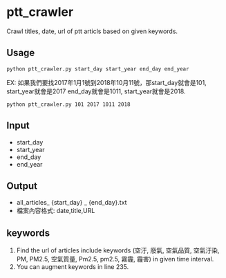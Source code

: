 # ptt_crawler

Crawl titles, date, url of ptt articls based on given keywords.

## Usage
```
python ptt_crawler.py start_day start_year end_day end_year
```
EX:
如果我們要找2017年1月1號到2018年10月11號，那start_day就會是101, start_year就會是2017
end_day就會是1011, start_year就會是2018.
```
python ptt_crawler.py 101 2017 1011 2018
```

## Input
+ start_day
+ start_year
+ end_day
+ end_year

## Output
+ all_articles_ {start_day} _ {end_day}.txt
+ 檔案內容格式: date,title,URL

## keywords
1. Find the url of articles include keywords (空汙, 廢氣, 空氣品質, 空氣汙染, PM, PM2.5, 空氣質量, Pm2.5, pm2.5, 霧霾, 霾害) in given time interval.
2. You can augment keywords in line 235.
